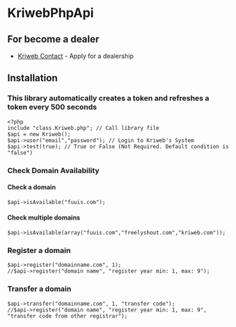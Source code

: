 # KriwebPhpApi

## For become a dealer

* [Kriweb Contact](https://kriweb.com/iletisim) - Apply for a dealership

## Installation
### This library automatically creates a token and refreshes a token every 500 seconds
```
<?php
include "class.Kriweb.php"; // Call library file
$api = new Kriweb();
$api->user("email","password"); // Login to Kriweb's System
$api->test(true); // True or False (Not Required. Default condition is "false")
```
### Check Domain Availability

#### Check a domain
```
$api->isAvailable("fuuis.com");
```
#### Check multiple domains
```
$api->isAvailable(array("fuuis.com","freelyshout.com","kriweb.com"));
```
### Register a domain
```
$api->register("domainname.com", 1);
//$api->register("domain name", "register year min: 1, max: 9");
```
### Transfer a domain
```
$api->transfer("domainname.com", 1, "transfer code");
//$api->register("domain name", "register year min: 1, max: 9", "transfer code from other registrar");
```

